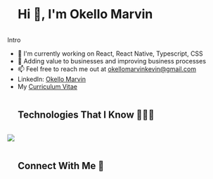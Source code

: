 <!--h1 without bottom border-->
<div align="left" id="user-content-toc">
  <ul>
    <summary><h1 style="display: inline-block">Hi 👋, I'm Okello Marvin</h1></summary>
  </ul>
</div>

Intro
* 🔭 I'm currently working on React, React Native, Typescript, CSS
* 🌱 Adding value to businesses and improving business processes
* 📫 Feel free to reach me out at [okellomarvinkevin@gmail.com](okellomarvinkevin@gmail.com)
* LinkedIn: [Okello Marvin](https://www.linkedin.com/in/okello-marvin-kevin-ochira-959767158)
* My [Curriculum Vitae](https://drive.google.com/file/d/1uUXhnI_xt8MHWBP89pchf-_X0g5JqIsU/view?usp=sharing)
<!--h1 without bottom border-->
<div align="left" id="user-content-toc">
  <ul>
    <summary><h2 style="display: inline-block">Technologies That I Know 👨🏻‍💻</h2></summary>
  </ul>
</div>
<!--tech stack icons-->
<p align="left">
  <a href="https://skillicons.dev">
    <img src="https://skillicons.dev/icons?i=angular,react,git,css,docker,firebase,github,html,js,materialui,mongodb,postman,redux,tailwind,ts,python,linux,django,gitlab&perline=10" />
  </a>
</p>
<!--h2 without bottom border-->
<div align="left" id="user-content-toc">
  <ul>
    <summary><h2 style="display: inline-block">Connect With Me 🤝</h2></summary>
  </ul>
</div>
